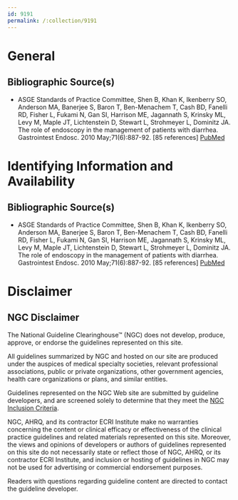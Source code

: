 ```yaml
---
id: 9191
permalink: /:collection/9191
---
```


# General

## Bibliographic Source(s)

- ASGE Standards of Practice Committee, Shen B, Khan K, Ikenberry SO, Anderson MA, Banerjee S, Baron T, Ben-Menachem T, Cash BD, Fanelli RD, Fisher L, Fukami N, Gan SI, Harrison ME, Jagannath S, Krinsky ML, Levy M, Maple JT, Lichtenstein D, Stewart L, Strohmeyer L, Dominitz JA. The role of endoscopy in the management of patients with diarrhea. Gastrointest Endosc. 2010 May;71(6):887-92. [85 references] [ PubMed ](http://www.ncbi.nlm.nih.gov/entrez/query.fcgi?cmd=Retrieve&db=pubmed&dopt=Abstract&list_uids=20346452)

# Identifying Information and Availability

## Bibliographic Source(s)

- ASGE Standards of Practice Committee, Shen B, Khan K, Ikenberry SO, Anderson MA, Banerjee S, Baron T, Ben-Menachem T, Cash BD, Fanelli RD, Fisher L, Fukami N, Gan SI, Harrison ME, Jagannath S, Krinsky ML, Levy M, Maple JT, Lichtenstein D, Stewart L, Strohmeyer L, Dominitz JA. The role of endoscopy in the management of patients with diarrhea. Gastrointest Endosc. 2010 May;71(6):887-92. [85 references] [ PubMed ](http://www.ncbi.nlm.nih.gov/entrez/query.fcgi?cmd=Retrieve&db=pubmed&dopt=Abstract&list_uids=20346452)

# Disclaimer

## NGC Disclaimer

The National Guideline Clearinghouse™ (NGC) does not develop, produce, approve, or endorse the guidelines represented on this site.

All guidelines summarized by NGC and hosted on our site are produced under the auspices of medical specialty societies, relevant professional associations, public or private organizations, other government agencies, health care organizations or plans, and similar entities.

Guidelines represented on the NGC Web site are submitted by guideline developers, and are screened solely to determine that they meet the [NGC Inclusion Criteria](/help-and-about/summaries/inclusion-criteria).

NGC, AHRQ, and its contractor ECRI Institute make no warranties concerning the content or clinical efficacy or effectiveness of the clinical practice guidelines and related materials represented on this site. Moreover, the views and opinions of developers or authors of guidelines represented on this site do not necessarily state or reflect those of NGC, AHRQ, or its contractor ECRI Institute, and inclusion or hosting of guidelines in NGC may not be used for advertising or commercial endorsement purposes.

Readers with questions regarding guideline content are directed to contact the guideline developer.

